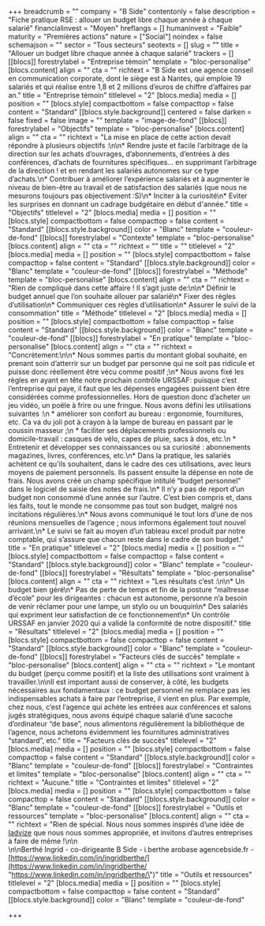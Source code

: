 +++
breadcrumb = ""
company = "B Side"
contentonly = false
description = "Fiche pratique RSE : allouer un budget libre chaque année à chaque salarié"
financialinvest = "Moyen"
hreflangs = []
humaninvest = "Faible"
maturity = "Premières actions"
nature = ["Social"]
noindex = false
schemajson = ""
sector = "Tous secteurs"
seotexts = []
slug = ""
title = "Allouer un budget libre chaque année à chaque salarié"
trackers = []
[[blocs]]
forestrylabel = "Entreprise témoin"
template = "bloc-personalise"
[blocs.content]
align = ""
cta = ""
richtext = "B Side est une agence conseil en communication corporate, dont le siège est à Nantes, qui emploie 19 salariés et qui réalise entre 1,8 et 2 millions d’euros de chiffre d’affaires par an."
title = "Entreprise témoin"
titlelevel = "2"
[blocs.media]
media = []
position = ""
[blocs.style]
compactbottom = false
compacttop = false
content = "Standard"
[[blocs.style.background]]
centered = false
darken = false
fixed = false
image = ""
template = "image-de-fond"
[[blocs]]
forestrylabel = "Objectifs"
template = "bloc-personalise"
[blocs.content]
align = ""
cta = ""
richtext = "La mise en place de cette action devait répondre à plusieurs objectifs :\n\n* Rendre juste et facile l’arbitrage de la direction sur les achats d’ouvrages, d’abonnements, d’entrées à des conférences, d’achats de fournitures spécifiques… en supprimant l’arbitrage de la direction ! et en rendant les salariés autonomes sur ce type d’achats.\n* Contribuer à améliorer l’expérience salariés et à augmenter le niveau de bien-être au travail et de satisfaction des salariés (que nous ne mesurons toujours pas objectivement :S)\n* Inciter à la curiosité\n* Eviter les surprises en donnant un cadrage budgétaire en début d'année."
title = "Objectifs"
titlelevel = "2"
[blocs.media]
media = []
position = ""
[blocs.style]
compactbottom = false
compacttop = false
content = "Standard"
[[blocs.style.background]]
color = "Blanc"
template = "couleur-de-fond"
[[blocs]]
forestrylabel = "Contexte"
template = "bloc-personalise"
[blocs.content]
align = ""
cta = ""
richtext = ""
title = ""
titlelevel = "2"
[blocs.media]
media = []
position = ""
[blocs.style]
compactbottom = false
compacttop = false
content = "Standard"
[[blocs.style.background]]
color = "Blanc"
template = "couleur-de-fond"
[[blocs]]
forestrylabel = "Méthode"
template = "bloc-personalise"
[blocs.content]
align = ""
cta = ""
richtext = "Rien de compliqué dans cette affaire ! Il s’agit juste de:\n\n* Définir le budget annuel que l’on souhaite allouer par salarié\n* Fixer des règles d’utilisation\n* Communiquer ces règles d’utilisation\n* Assurer le suivi de la consommation"
title = "Méthode"
titlelevel = "2"
[blocs.media]
media = []
position = ""
[blocs.style]
compactbottom = false
compacttop = false
content = "Standard"
[[blocs.style.background]]
color = "Blanc"
template = "couleur-de-fond"
[[blocs]]
forestrylabel = "En pratique"
template = "bloc-personalise"
[blocs.content]
align = ""
cta = ""
richtext = "Concrètement:\n\n* Nous sommes partis du montant global souhaité, en prenant soin d’atterrir sur un budget par personne qui ne soit pas ridicule et puisse donc réellement être vécu comme positif ;\n* Nous avons fixé les règles en ayant en tête notre prochain contrôle URSSAF: puisque c’est l’entreprise qui paye, il faut que les dépenses engagées puissent bien être considérées comme professionnelles. Hors de question donc d’acheter un jeu vidéo, un poële à frire ou une fringue. Nous avons défini les utilisations suivantes :\n  * améliorer son confort au bureau : ergonomie, fournitures, etc. Ca va du joli pot à crayon à la lampe de bureau en passant par le coussin masseur ;\n  * faciliter ses déplacements professionnels ou domicile-travail : casques de vélo, capes de pluie, sacs à dos, etc.\n  * Entretenir et développer ses connaissances ou sa curiosité : abonnements magazines, livres, conférences, etc.\n* Dans la pratique, les salariés achètent ce qu’ils souhaitent, dans le cadre des ces utilisations, avec leurs moyens de paiement personnels. Ils passent ensuite la dépense en note de frais. Nous avons créé un champ spécifique intitulé “budget personnel” dans le logiciel de saisie des notes de frais.\n* Il n’y a pas de report d’un budget non consommé d’une année sur l’autre. C’est bien compris et, dans les faits, tout le monde ne consomme pas tout son budget, malgré nos incitations régulières.\n* Nous avons communiqué le tout lors d’une de nos réunions mensuelles de l’agence ; nous informons également tout nouvel arrivant.\n* Le suivi se fait au moyen d’un tableau excel produit par notre comptable, qui s’assure que chacun reste dans le cadre de son budget."
title = "En pratique"
titlelevel = "2"
[blocs.media]
media = []
position = ""
[blocs.style]
compactbottom = false
compacttop = false
content = "Standard"
[[blocs.style.background]]
color = "Blanc"
template = "couleur-de-fond"
[[blocs]]
forestrylabel = "Résultats"
template = "bloc-personalise"
[blocs.content]
align = ""
cta = ""
richtext = "Les résultats c’est :\n\n* Un budget bien géré\n* Pas de perte de temps et fin de la posture “maîtresse d’école” pour les dirigeantes : chacun est autonome, personne n’a besoin de venir réclamer pour une lampe, un stylo ou un bouquin\n* Des salariés qui expriment leur satisfaction de ce fonctionnement\n* Un contrôle URSSAF en janvier 2020 qui a validé la conformité de notre dispositif."
title = "Résultats"
titlelevel = "2"
[blocs.media]
media = []
position = ""
[blocs.style]
compactbottom = false
compacttop = false
content = "Standard"
[[blocs.style.background]]
color = "Blanc"
template = "couleur-de-fond"
[[blocs]]
forestrylabel = "Facteurs clés de succès"
template = "bloc-personalise"
[blocs.content]
align = ""
cta = ""
richtext = "Le montant du budget (perçu comme positif) et la liste des utilisations sont vraiment à travailler.\n\nIl est important aussi de conserver, à côté, les budgets nécessaires aux fondamentaux : ce budget personnel ne remplace pas les indispensables achats à faire par l’entreprise, il vient en plus. Par exemple, chez nous, c’est l’agence qui achète les entrées aux conférences et salons jugés stratégiques, nous avons équipé chaque salarié d’une sacoche d’ordinateur “de base”, nous alimentons régulièrement la bibliothèque de l’agence, nous achetons évidemment les fournitures administratives “standard”, etc."
title = "Facteurs clés de succès"
titlelevel = "2"
[blocs.media]
media = []
position = ""
[blocs.style]
compactbottom = false
compacttop = false
content = "Standard"
[[blocs.style.background]]
color = "Blanc"
template = "couleur-de-fond"
[[blocs]]
forestrylabel = "Contraintes et limites"
template = "bloc-personalise"
[blocs.content]
align = ""
cta = ""
richtext = "Aucune."
title = "Contraintes et limites"
titlelevel = "2"
[blocs.media]
media = []
position = ""
[blocs.style]
compactbottom = false
compacttop = false
content = "Standard"
[[blocs.style.background]]
color = "Blanc"
template = "couleur-de-fond"
[[blocs]]
forestrylabel = "Outils et ressources"
template = "bloc-personalise"
[blocs.content]
align = ""
cta = ""
richtext = "Rien de spécial. Nous nous sommes inspirés d’une idée de [Iadvize](https://www.iadvize.com/fr/) que nous nous sommes appropriée, et invitons d’autres entreprises à faire de même !\n\n<br>\n\nBerthé Ingrid - co-dirigeante B Side - i.berthe arobase agencebside.fr - [https://www.linkedin.com/in/ingridberthe/](https://www.linkedin.com/in/ingridberthe/ \"https://www.linkedin.com/in/ingridberthe/\")"
title = "Outils et ressources"
titlelevel = "2"
[blocs.media]
media = []
position = ""
[blocs.style]
compactbottom = false
compacttop = false
content = "Standard"
[[blocs.style.background]]
color = "Blanc"
template = "couleur-de-fond"

+++
